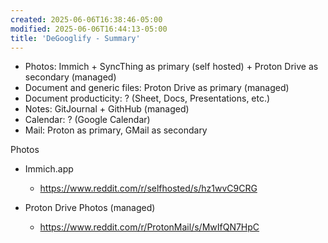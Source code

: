 ```yaml
---
created: 2025-06-06T16:38:46-05:00
modified: 2025-06-06T16:44:13-05:00
title: 'DeGooglify - Summary'
---
```


- Photos: Immich + SyncThing as primary (self hosted) + Proton Drive as secondary (managed)
- Document and generic files: Proton Drive as primary (managed)
- Document producticity: ? (Sheet, Docs, Presentations, etc.)
- Notes: GitJournal + GithHub (managed)
- Calendar: ? (Google Calendar)
- Mail: Proton as primary, GMail as secondary

Photos
- Immich.app
  - https://www.reddit.com/r/selfhosted/s/hz1wvC9CRG

- Proton Drive Photos (managed)
  - https://www.reddit.com/r/ProtonMail/s/MwIfQN7HpC

